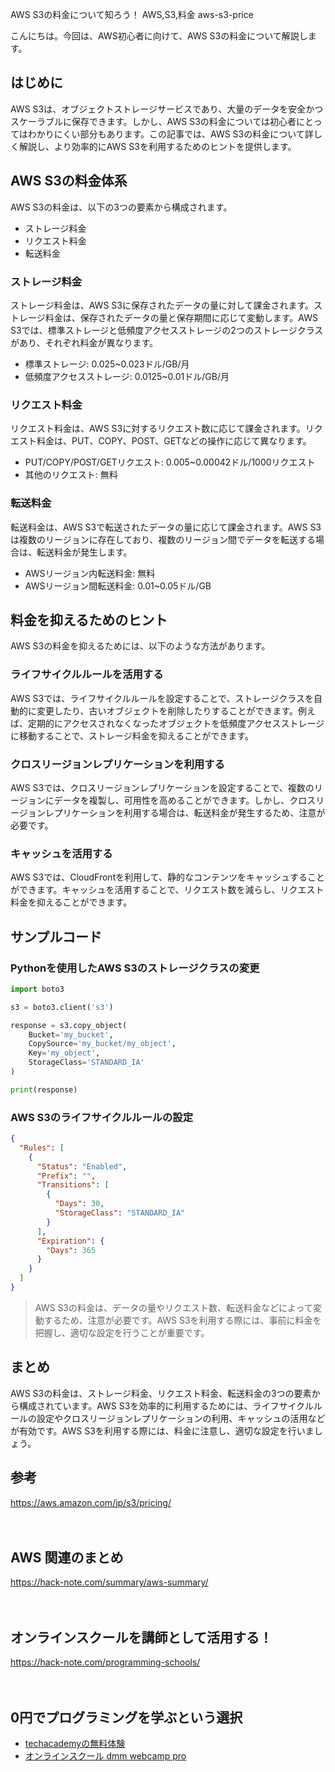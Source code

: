 AWS S3の料金について知ろう！
AWS,S3,料金
aws-s3-price

こんにちは。今回は、AWS初心者に向けて、AWS S3の料金について解説します。

## はじめに

AWS S3は、オブジェクトストレージサービスであり、大量のデータを安全かつスケーラブルに保存できます。しかし、AWS S3の料金については初心者にとってはわかりにくい部分もあります。この記事では、AWS S3の料金について詳しく解説し、より効率的にAWS S3を利用するためのヒントを提供します。

## AWS S3の料金体系

AWS S3の料金は、以下の3つの要素から構成されます。

- ストレージ料金
- リクエスト料金
- 転送料金

### ストレージ料金

ストレージ料金は、AWS S3に保存されたデータの量に対して課金されます。ストレージ料金は、保存されたデータの量と保存期間に応じて変動します。AWS S3では、標準ストレージと低頻度アクセスストレージの2つのストレージクラスがあり、それぞれ料金が異なります。

- 標準ストレージ: 0.025~0.023ドル/GB/月
- 低頻度アクセスストレージ: 0.0125~0.01ドル/GB/月

### リクエスト料金

リクエスト料金は、AWS S3に対するリクエスト数に応じて課金されます。リクエスト料金は、PUT、COPY、POST、GETなどの操作に応じて異なります。

- PUT/COPY/POST/GETリクエスト: 0.005~0.00042ドル/1000リクエスト
- 其他のリクエスト: 無料

### 転送料金

転送料金は、AWS S3で転送されたデータの量に応じて課金されます。AWS S3は複数のリージョンに存在しており、複数のリージョン間でデータを転送する場合は、転送料金が発生します。

- AWSリージョン内転送料金: 無料
- AWSリージョン間転送料金: 0.01~0.05ドル/GB

## 料金を抑えるためのヒント

AWS S3の料金を抑えるためには、以下のような方法があります。

### ライフサイクルルールを活用する

AWS S3では、ライフサイクルルールを設定することで、ストレージクラスを自動的に変更したり、古いオブジェクトを削除したりすることができます。例えば、定期的にアクセスされなくなったオブジェクトを低頻度アクセスストレージに移動することで、ストレージ料金を抑えることができます。

### クロスリージョンレプリケーションを利用する

AWS S3では、クロスリージョンレプリケーションを設定することで、複数のリージョンにデータを複製し、可用性を高めることができます。しかし、クロスリージョンレプリケーションを利用する場合は、転送料金が発生するため、注意が必要です。

### キャッシュを活用する

AWS S3では、CloudFrontを利用して、静的なコンテンツをキャッシュすることができます。キャッシュを活用することで、リクエスト数を減らし、リクエスト料金を抑えることができます。

## サンプルコード

### Pythonを使用したAWS S3のストレージクラスの変更

```python
import boto3

s3 = boto3.client('s3')

response = s3.copy_object(
    Bucket='my_bucket',
    CopySource='my_bucket/my_object',
    Key='my_object',
    StorageClass='STANDARD_IA'
)

print(response)
```

### AWS S3のライフサイクルルールの設定

```json
{
  "Rules": [
    {
      "Status": "Enabled",
      "Prefix": "",
      "Transitions": [
        {
          "Days": 30,
          "StorageClass": "STANDARD_IA"
        }
      ],
      "Expiration": {
        "Days": 365
      }
    }
  ]
}
```

>AWS S3の料金は、データの量やリクエスト数、転送料金などによって変動するため、注意が必要です。AWS S3を利用する際には、事前に料金を把握し、適切な設定を行うことが重要です。

## まとめ

AWS S3の料金は、ストレージ料金、リクエスト料金、転送料金の3つの要素から構成されています。AWS S3を効率的に利用するためには、ライフサイクルルールの設定やクロスリージョンレプリケーションの利用、キャッシュの活用などが有効です。AWS S3を利用する際には、料金に注意し、適切な設定を行いましょう。

## 参考
https://aws.amazon.com/jp/s3/pricing/

　

## AWS 関連のまとめ
https://hack-note.com/summary/aws-summary/

　

## オンラインスクールを講師として活用する！
https://hack-note.com/programming-schools/

　

## 0円でプログラミングを学ぶという選択
- [techacademyの無料体験](//af.moshimo.com/af/c/click?a_id=2612475&amp;p_id=1555&amp;pc_id=2816&amp;pl_id=22706&amp;url=https%3a%2f%2ftechacademy.jp%2fhtmlcss-trial%3futm_source%3dmoshimo%26utm_medium%3daffiliate%26utm_campaign%3dtextad)
- [オンラインスクール dmm webcamp pro](//af.moshimo.com/af/c/click?a_id=2612482&amp;p_id=1363&amp;pc_id=2297&amp;pl_id=39999&amp;guid=on)


